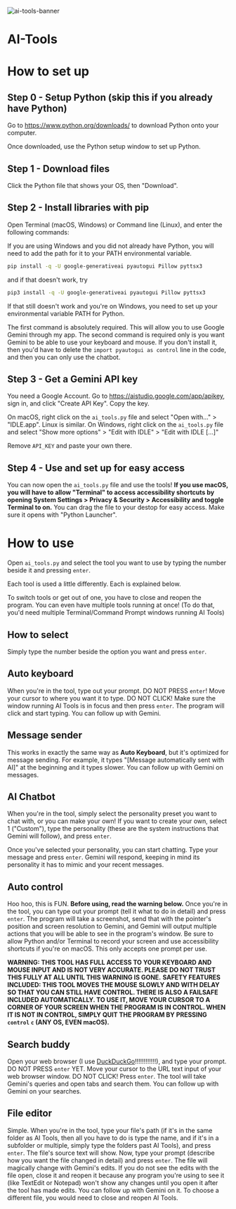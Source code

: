 ![ai-tools-banner](https://github.com/user-attachments/assets/f0212da0-d4e4-42eb-a742-3d664be7b0ec)

# AI-Tools

# How to set up

## Step 0 - Setup Python (skip this if you already have Python)

Go to https://www.python.org/downloads/ to download Python onto your computer.

Once downloaded, use the Python setup window to set up Python.

## Step 1 - Download files

Click the Python file that shows your OS, then "Download".

## Step 2 - Install libraries with pip

Open Terminal (macOS, Windows) or Command line (Linux), and enter the following commands:

If you are using Windows and you did not already have Python, you will need to add the path for it to your PATH environmental variable.

```bash
pip install -q -U google-generativeai pyautogui Pillow pyttsx3
```

and if that doesn't work, try

```bash
pip3 install -q -U google-generativeai pyautogui Pillow pyttsx3
```

If that still doesn't work and you're on Windows, you need to set up your environmental variable PATH for Python.

The first command is absolutely required. This will allow you to use Google Gemini through my app. The second command is required only is you want Gemini to be able to use your keyboard and mouse. If you don't install it, then you'd have to delete the `import pyautogui as control` line in the code, and then you can only use the chatbot.

## Step 3 - Get a Gemini API key

You need a Google Account. Go to https://aistudio.google.com/app/apikey, sign in, and click "Create API Key". Copy the key.

On macOS, right click on the `ai_tools.py` file and select "Open with..." > "IDLE.app". Linux is similar.
On Windows, right click on the `ai_tools.py` file and select "Show more options" > "Edit with IDLE" > "Edit with IDLE [...]"

Remove `API_KEY` and paste your own there.

## Step 4 - Use and set up for easy access

You can now open the `ai_tools.py` file and use the tools! **If you use macOS, you will have to allow "Terminal" to access accessibility shortcuts by opening System Settings > Privacy & Security > Accessibility and toggle Terminal to on.** You can drag the file to your destop for easy access. Make sure it opens with "Python Launcher".


# How to use

Open `ai_tools.py` and select the tool you want to use by typing the number beside it and pressing `enter`.

Each tool is used a little differently. Each is explained below.

To switch tools or get out of one, you have to close and reopen the program. You can even have multiple tools running at once! (To do that, you'd need multiple Terminal/Command Prompt windows running AI Tools)

## How to select

Simply type the number beside the option you want and press `enter`.

## Auto keyboard

When you're in the tool, type out your prompt. DO NOT PRESS `enter`! Move your cursor to where you want it to type. DO NOT CLICK! Make sure the window running AI Tools is in focus and then press `enter`. The program will click and start typing. You can follow up with Gemini.

## Message sender

This works in exactly the same way as **Auto Keyboard**, but it's optimized for message sending. For example, it types "[Message automatically sent with AI]" at the beginning and it types slower. You can follow up with Gemini on messages.

## AI Chatbot

When you're in the tool, simply select the personality preset you want to chat with, or you can make your own! If you want to create your own, select 1 ("Custom"), type the personality (these are the system instructions that Gemini will follow), and press `enter`.

Once you've selected your personality, you can start chatting. Type your message and press `enter`. Gemini will respond, keeping in mind its personality it has to mimic and your recent messages.

## Auto control

Hoo hoo, this is FUN. **Before using, read the warning below.** Once you're in the tool, you can type out your prompt (tell it what to do in detail) and press `enter`. The program will take a screenshot, send that with the pointer's position and screen resolution to Gemini, and Gemini will output multiple actions that you will be able to see in the program's window. Be sure to allow Python and/or Terminal to record your screen and use accessibility shortcuts if you're on macOS. This only accepts one prompt per use.

**WARNING: THIS TOOL HAS FULL ACCESS TO YOUR KEYBOARD AND MOUSE INPUT AND IS NOT VERY ACCURATE. PLEASE DO NOT TRUST THIS FULLY AT ALL UNTIL THIS WARNING IS GONE.**
**SAFETY FEATURES INCLUDED: THIS TOOL MOVES THE MOUSE SLOWLY AND WITH DELAY SO THAT YOU CAN STILL HAVE CONTROL. THERE IS ALSO A FAILSAFE INCLUDED AUTOMATICALLY. TO USE IT, MOVE YOUR CURSOR TO A CORNER OF YOUR SCREEN WHEN THE PROGRAM IS IN CONTROL. WHEN IT IS NOT IN CONTROL, SIMPLY QUIT THE PROGRAM BY PRESSING `control` `c` (ANY OS, EVEN macOS).**

## Search buddy

Open your web browser (I use [DuckDuckGo](https://duckduckgo.com/app/devices)!!!!!!!!!!!!), and type your prompt. DO NOT PRESS `enter` YET. Move your cursor to the URL text input of your web browser window. DO NOT CLICK! Press `enter`. The tool will take Gemini's queries and open tabs and search them. You can follow up with Gemini on your searches.

## File editor

Simple. When you're in the tool, type your file's path (if it's in the same folder as AI Tools, then all you have to do is type the name, and if it's in a subfolder or multiple, simply type the folders past AI Tools), and press `enter`. The file's source text will show. Now, type your prompt (describe how you want the file changed in detail) and press `enter`. The file will magically change with Gemini's edits. If you do not see the edits with the file open, close it and reopen it because any program you're using to see it (like TextEdit or Notepad) won't show any changes until you open it after the tool has made edits. You can follow up with Gemini on it. To choose a different file, you would need to close and reopen AI Tools.
